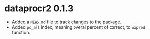 # dataprocr2 0.1.3

* Added a `NEWS.md` file to track changes to the package.
* Added `pc_all` index, meaning overal percent of correct, to `wxpred` function.
